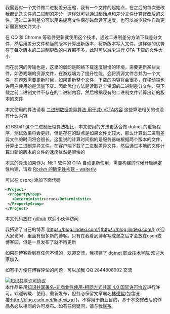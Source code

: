 
我需要对一个文件做二进制差分压缩，我有一个文件的起始点，在之后的每次更改我都记录文件的二进制的差分，这样就可以通过起始点和差分文件计算修改后的文件。通过二进制差分可以用来提高文件保存磁盘读写速度，也可以减少软件自动更新需要的文件大小

<!--more-->


<!-- CreateTime:2019/12/24 9:27:49 -->

<!-- 发布 -->

在 QQ 和 Chrome 等软件更新就使用这个技术，通过二进制差分方法下载差分文件，然后用差分文件和当前版本计算出新版本，将新版本写入文件。这样做的优势在于每次版本的二进制更改的内容都不多，此时可以减少进行 OTA 下载的文件大小

而在弱网的传输也是，这里的弱网是网络下载速度很慢的环境，需要更新某些文件。如游戏端的资源文件，在游戏端为了提升性能，会将资源文件合并为一个文件，在游戏需要更新时候，如果更新整个文件，下载的内容将会很多，在移动端也许用户使用的是流量下载。因此优化方法是读取这个资源的二进制差分文件，只下载之前二进制文件不存在的二进制内容，然后根据现有的二进制文件计算出新的版本的文件

本文使用的算法请看 [二进制数据差异算法 用于减小OTA内容](https://blog.lindexi.com/post/%E4%BA%8C%E8%BF%9B%E5%88%B6%E6%95%B0%E6%8D%AE%E5%B7%AE%E5%BC%82%E7%AE%97%E6%B3%95-%E7%94%A8%E4%BA%8E%E5%87%8F%E5%B0%8FOTA%E5%86%85%E5%AE%B9.html) 这些算法相关的也没有什么内容

和 BSDiff 这个二进制压缩算法相比，本文使用的方法更适合做 dotnet 的更新程序，测试效果将会更好。但是存在的缺点是如果文件比较大，那么计算出二进制差异文件的时间将会很长。这里说的计算时间指的是服务器端根据两个版本的文件，计算出二进制差异文件。在客户端下载了二进制差异文件，然后通过本地的文件计算出新的版本的文件的速度依然是很快的

本文的算法如果作为 .NET 软件的 OTA 自动更新使用，需要构建的时候开启确定性构建，请看 [Roslyn 的确定性构建 - walterlv](https://blog.walterlv.com/post/deterministic-builds-in-roslyn.html )

可以在 csproj 添加下面代码

```xml
<Project>
 <PropertyGroup>
   <Deterministic>true</Deterministic>
 </PropertyGroup>
</Project>
```

本文代码放在 [github](https://github.com/lindexi/lindexi_gd/blob/739bb867bd62d9356dc5a3d189e9e1d63daf4a69/LwufxgbaDljqkx/) 欢迎小伙伴访问



我搭建了自己的博客 [https://blog.lindexi.com/](https://blog.lindexi.com/) 欢迎大家访问，里面有很多新的博客。只有在我看到博客写成熟之后才会放在csdn或博客园，但是一旦发布了就不再更新

如果在博客看到有任何不懂的，欢迎交流，我搭建了 [dotnet 职业技术学院](https://t.me/dotnet_campus) 欢迎大家加入

如有不方便在博客评论的问题，可以加我 QQ 2844808902 交流

<a rel="license" href="http://creativecommons.org/licenses/by-nc-sa/4.0/"><img alt="知识共享许可协议" style="border-width:0" src="https://licensebuttons.net/l/by-nc-sa/4.0/88x31.png" /></a><br />本作品采用<a rel="license" href="http://creativecommons.org/licenses/by-nc-sa/4.0/">知识共享署名-非商业性使用-相同方式共享 4.0 国际许可协议</a>进行许可。欢迎转载、使用、重新发布，但务必保留文章署名[林德熙](http://blog.csdn.net/lindexi_gd)(包含链接:http://blog.csdn.net/lindexi_gd )，不得用于商业目的，基于本文修改后的作品务必以相同的许可发布。如有任何疑问，请与我[联系](mailto:lindexi_gd@163.com)。